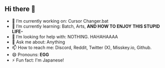 ## Hi there 👋

- 🔭 I’m currently working on: Cursor Changer.bat
- 🌱 I’m currently learning: Batch, Arts, **AND HOW TO ENJOY THIS STUPID LIFE-**
- 🤔 I’m looking for help with: NOTHING. HAHAHAAAA
- 💬 Ask me about: Anything
- 📫 How to reach me: Discord, Reddit, Twitter (X), Misskey.io, Github.
- 😄 Pronouns: **EGG**
- ⚡ Fun fact: I'm Japanese! 
